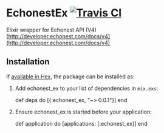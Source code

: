 # EchonestEx [![Travis CI](https://api.travis-ci.org/desmondhume/echonest_ex.svg?branch=master)](https://travis-ci.org/desmondhume/echonest_ex)

Elixir wrapper for Echonest API (V4)
[http://developer.echonest.com/docs/v4](http://developer.echonest.com/docs/v4)

## Installation

If [available in Hex](https://hex.pm/docs/publish), the package can be installed as:

  1. Add echonest_ex to your list of dependencies in `mix.exs`:

        def deps do
          [{:echonest_ex, "~> 0.0.1"}]
        end

  2. Ensure echonest_ex is started before your application:

        def application do
          [applications: [:echonest_ex]]
        end


